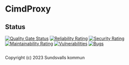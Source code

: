 # CimdProxy

## Status

[![Quality Gate Status](https://sonarcloud.io/api/project_badges/measure?project=Sundsvallskommun_cimd-proxy&metric=alert_status)](https://sonarcloud.io/summary/overall?id=Sundsvallskommun_cimd-proxy)
[![Reliability Rating](https://sonarcloud.io/api/project_badges/measure?project=Sundsvallskommun_cimd-proxy&metric=reliability_rating)](https://sonarcloud.io/summary/overall?id=Sundsvallskommun_cimd-proxy)
[![Security Rating](https://sonarcloud.io/api/project_badges/measure?project=Sundsvallskommun_cimd-proxy&metric=security_rating)](https://sonarcloud.io/summary/overall?id=Sundsvallskommun_cimd-proxy)
[![Maintainability Rating](https://sonarcloud.io/api/project_badges/measure?project=Sundsvallskommun_cimd-proxy&metric=sqale_rating)](https://sonarcloud.io/summary/overall?id=Sundsvallskommun_cimd-proxy)
[![Vulnerabilities](https://sonarcloud.io/api/project_badges/measure?project=Sundsvallskommun_cimd-proxy&metric=vulnerabilities)](https://sonarcloud.io/summary/overall?id=Sundsvallskommun_cimd-proxy)
[![Bugs](https://sonarcloud.io/api/project_badges/measure?project=Sundsvallskommun_cimd-proxy&metric=bugs)](https://sonarcloud.io/summary/overall?id=Sundsvallskommun_cimd-proxy)

## 

Copyright (c) 2023 Sundsvalls kommun
